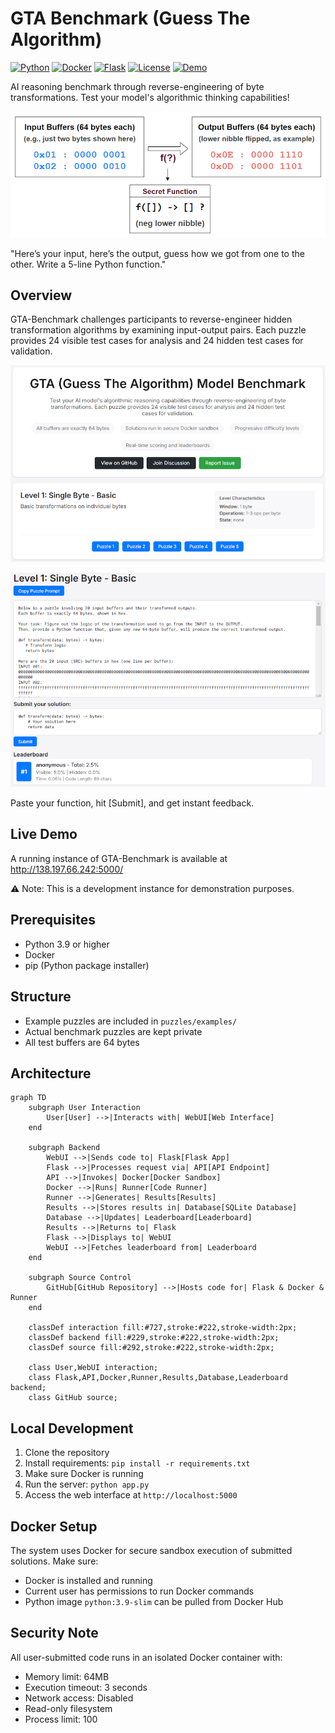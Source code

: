 # GTA Benchmark (Guess The Algorithm)
[![Python](https://img.shields.io/badge/Python-3.9%2B-blue.svg)](https://www.python.org/)
[![Docker](https://img.shields.io/badge/Docker-Required-blue.svg)](https://www.docker.com/)
[![Flask](https://img.shields.io/badge/Flask-3.0-lightgrey.svg)](https://flask.palletsprojects.com/)
[![License](https://img.shields.io/badge/License-MIT-green.svg)](https://opensource.org/licenses/MIT)
[![Demo](https://img.shields.io/badge/Demo-Live-success.svg)](http://138.197.66.242:5000/)

AI reasoning benchmark through reverse-engineering of byte transformations. Test your model's algorithmic thinking capabilities!

![GTA Benchmark Concept](/docs/images/concept.png)

"Here’s your input, here’s the output, guess how we got from one to the other. Write a 5-line Python function."

## Overview
GTA-Benchmark challenges participants to reverse-engineer hidden transformation algorithms by examining input-output pairs. Each puzzle provides 24 visible test cases for analysis and 24 hidden test cases for validation.

![GTA Benchmark Interface](/docs/images/interface.png)

![GTA Benchmark Interface](/docs/images/example.png)

Paste your function, hit [Submit], and get instant feedback.

## Live Demo
A running instance of GTA-Benchmark is available at http://138.197.66.242:5000/

⚠️ Note: This is a development instance for demonstration purposes.

## Prerequisites
- Python 3.9 or higher
- Docker
- pip (Python package installer)

## Structure
- Example puzzles are included in `puzzles/examples/`
- Actual benchmark puzzles are kept private
- All test buffers are 64 bytes

## Architecture
```mermaid
graph TD
    subgraph User Interaction
        User[User] -->|Interacts with| WebUI[Web Interface]
    end
    
    subgraph Backend
        WebUI -->|Sends code to| Flask[Flask App]
        Flask -->|Processes request via| API[API Endpoint]
        API -->|Invokes| Docker[Docker Sandbox]
        Docker -->|Runs| Runner[Code Runner]
        Runner -->|Generates| Results[Results]
        Results -->|Stores results in| Database[SQLite Database]
        Database -->|Updates| Leaderboard[Leaderboard]
        Results -->|Returns to| Flask
        Flask -->|Displays to| WebUI
        WebUI -->|Fetches leaderboard from| Leaderboard
    end
    
    subgraph Source Control
        GitHub[GitHub Repository] -->|Hosts code for| Flask & Docker & Runner
    end
    
    classDef interaction fill:#727,stroke:#222,stroke-width:2px;
    classDef backend fill:#229,stroke:#222,stroke-width:2px;
    classDef source fill:#292,stroke:#222,stroke-width:2px;
    
    class User,WebUI interaction;
    class Flask,API,Docker,Runner,Results,Database,Leaderboard backend;
    class GitHub source;
```

## Local Development
1. Clone the repository
2. Install requirements: `pip install -r requirements.txt`
3. Make sure Docker is running
4. Run the server: `python app.py`
5. Access the web interface at `http://localhost:5000`

## Docker Setup
The system uses Docker for secure sandbox execution of submitted solutions. Make sure:
- Docker is installed and running
- Current user has permissions to run Docker commands
- Python image `python:3.9-slim` can be pulled from Docker Hub

## Security Note
All user-submitted code runs in an isolated Docker container with:
- Memory limit: 64MB
- Execution timeout: 3 seconds
- Network access: Disabled
- Read-only filesystem
- Process limit: 100
